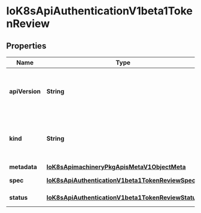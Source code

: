 
# IoK8sApiAuthenticationV1beta1TokenReview

## Properties
Name | Type | Description | Notes
------------ | ------------- | ------------- | -------------
**apiVersion** | **String** | APIVersion defines the versioned schema of this representation of an object. Servers should convert recognized schemas to the latest internal value, and may reject unrecognized values. More info: https://git.k8s.io/community/contributors/devel/sig-architecture/api-conventions.md#resources |  [optional]
**kind** | **String** | Kind is a string value representing the REST resource this object represents. Servers may infer this from the endpoint the client submits requests to. Cannot be updated. In CamelCase. More info: https://git.k8s.io/community/contributors/devel/sig-architecture/api-conventions.md#types-kinds |  [optional]
**metadata** | [**IoK8sApimachineryPkgApisMetaV1ObjectMeta**](IoK8sApimachineryPkgApisMetaV1ObjectMeta.md) |  |  [optional]
**spec** | [**IoK8sApiAuthenticationV1beta1TokenReviewSpec**](IoK8sApiAuthenticationV1beta1TokenReviewSpec.md) | Spec holds information about the request being evaluated | 
**status** | [**IoK8sApiAuthenticationV1beta1TokenReviewStatus**](IoK8sApiAuthenticationV1beta1TokenReviewStatus.md) | Status is filled in by the server and indicates whether the request can be authenticated. |  [optional]



